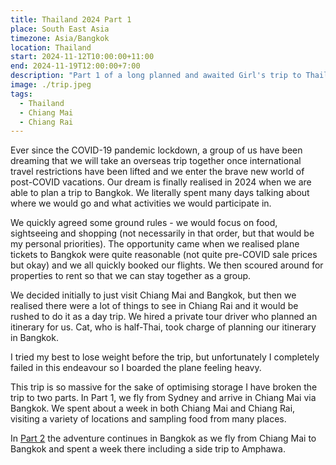 ```yaml
---
title: Thailand 2024 Part 1
place: South East Asia
timezone: Asia/Bangkok
location: Thailand
start: 2024-11-12T10:00:00+11:00
end: 2024-11-19T12:00:00+7:00
description: "Part 1 of a long planned and awaited Girl's trip to Thailand, where we visit Chiang Rai and Chiang Mai. in Part 2 we continue our trip in Bangkok."
image: ./trip.jpeg
tags:
  - Thailand
  - Chiang Mai
  - Chiang Rai
---
```


Ever since the COVID-19 pandemic lockdown, a group of us have been dreaming that we will take an overseas trip together once international travel restrictions have been lifted and we enter the brave new world of post-COVID vacations. Our dream is finally realised in 2024 when we are able to plan a trip to Bangkok. We literally spent many days talking about where we would go and what activities we would participate in.

We quickly agreed some ground rules - we would focus on food, sightseeing and shopping (not necessarily in that order, but that would be my personal priorities). The opportunity came when we realised plane tickets to Bangkok were quite reasonable (not quite pre-COVID sale prices but okay) and we all quickly booked our flights. We then scoured around for properties to rent so that we can stay together as a group.

We decided initially to just visit Chiang Mai and Bangkok, but then we realised there were a lot of things to see in Chiang Rai and it would be rushed to do it as a day trip. We hired a private tour driver who planned an itinerary for us. Cat, who is half-Thai, took charge of planning our itinerary in Bangkok.

I tried my best to lose weight before the trip, but unfortunately I completely failed in this endeavour so I boarded the plane feeling heavy.

This trip is so massive for the sake of optimising storage I have broken the trip to two parts. In Part 1, we fly from Sydney and arrive in Chiang Mai via Bangkok. We spent about a week in both Chiang Mai and Chiang Rai, visiting a variety of locations and sampling food from many places.

In [Part 2](/thailand-2024-2/) the adventure continues in Bangkok as we fly from Chiang Mai to Bangkok and spent a week there including a side trip to Amphawa.
